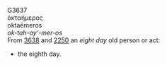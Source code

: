 G3637  
ὀκταήμερος  
oktaēmeros  
*ok-tah-ay‘-mer-os*  
From [3638](g3638) and [2250](g2250) an *eight* *day* old person or act:
- the eighth day.  
